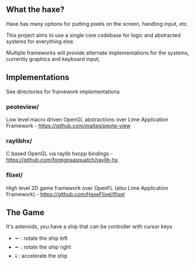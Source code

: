 ## What the haxe?

Haxe has many options for putting pixels on the screen, handling input, etc.

This project aims to use a single core codebase for logic and abstracted systems for everything else.

Multiple frameworks will provide alternate implementations for the systems, currently graphics and keyboard input;

## Implementations

See directories for framework implementations

### peoteview/

Low level macro driven OpenGL abstractions over Lime Application Framework - https://github.com/maitag/peote-view

### raylibhx/

C based OpenGL via raylib hxcpp bindings - https://github.com/foreignsasquatch/raylib-hx

### flixel/

High level 2D game framework over OpenFL (also Lime Application Framework) - https://github.com/HaxeFlixel/flixel

## The Game

It's asteroids, you have a ship that can be controller with cursor keys 

 - 🠔 : rotate the ship left
 - 🠔 : rotate the ship right
 - 🠗 : accelerate the ship